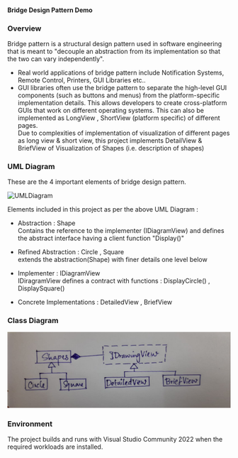 #### Bridge Design Pattern Demo

### Overview
Bridge pattern is a structural design pattern used in software engineering that is meant to "decouple an abstraction from its implementation so that the two can vary independently".
* Real world applications of bridge pattern include Notification Systems, Remote Control, Printers, GUI Libraries etc.. 
* GUI libraries often use the bridge pattern to separate the high-level GUI components (such as buttons and menus) from the platform-specific implementation details. This allows developers to create cross-platform GUIs that work on different operating systems. This can also be implemented as LongView , ShortView (platform specific) of different pages. 
</br> Due to complexities of implementation of visualization of different pages as long view & short view, this project implements DetailView & BriefView of Visualization of Shapes (i.e. description of shapes) 

### UML Diagram 
These are the 4 important elements of bridge design pattern. 

![UMLDiagram](https://upload.wikimedia.org/wikipedia/commons/thumb/c/cf/Bridge_UML_class_diagram.svg/500px-Bridge_UML_class_diagram.svg.png)


Elements included in this project as per the above UML Diagram : 
* Abstraction : Shape 
</br> Contains the reference to the implementer (IDiagramView) and defines the abstract interface having a client function "Display()"

* Refined Abstraction : Circle , Square
</br> extends the abstraction(Shape) with finer details one level below

* Implementer : IDiagramView
</br> IDiragramView defines a contract with functions : DisplayCircle() , DisplaySquare()

* Concrete Implementations : DetailedView , BriefView

### Class Diagram 
![ClassDiagram](https://github.com/nikhi9603/BridgePatternDemo/blob/main/Images/ClassDiagram.jpeg)

### Environment
The project builds and runs with Visual Studio Community 2022 when the required workloads are installed.